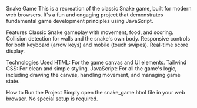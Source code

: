 Snake Game
This is a recreation of the classic Snake game, built for modern web browsers. It's a fun and engaging project that demonstrates fundamental game development principles using JavaScript.


Features
Classic Snake gameplay with movement, food, and scoring.
Collision detection for walls and the snake's own body.
Responsive controls for both keyboard (arrow keys) and mobile (touch swipes).
Real-time score display.


Technologies Used
HTML: For the game canvas and UI elements.
Tailwind CSS: For clean and simple styling.
JavaScript: For all the game's logic, including drawing the canvas, handling movement, and managing game state.


How to Run the Project
Simply open the snake_game.html file in your web browser. No special setup is required.

